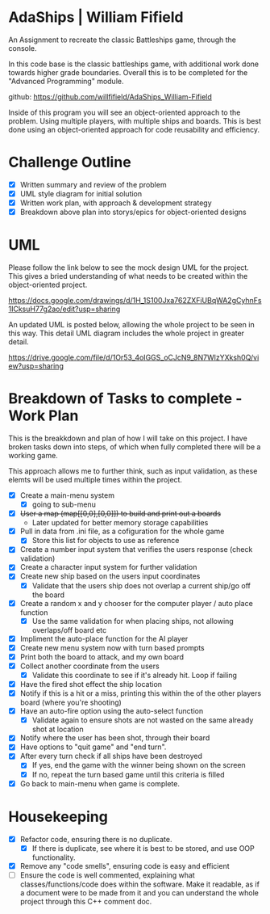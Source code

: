 # AdaShips | William Fifield
An Assignment to recreate the classic Battleships game, through the console.

In this code base is the classic battleships game, with additional work done towards higher grade boundaries. Overall this is to be completed for the "Advanced Programming" module.

github: https://github.com/willfifield/AdaShips_William-Fifield

Inside of this program you will see an object-oriented approach to the problem. Using multiple players, with multiple ships and boards. This is best done using an object-oriented approach for code reusability and efficiency.


# Challenge Outline
- [x] Written summary and review of the problem
- [x] UML style diagram for initial solution
- [x] Written work plan, with approach & development strategy
- [x] Breakdown above plan into storys/epics for object-oriented designs

# UML
Please follow the link below to see the mock design UML for the project. This gives a bried understanding of what needs to be created within the object-oriented project.

https://docs.google.com/drawings/d/1H_1S100Jxa762ZXFiUBqWA2gCyhnFs1ICksuH77g2ao/edit?usp=sharing

An updated UML is posted below, allowing the whole project to be seen in this way. This detail UML diagram includes the whole project in greater detail.

https://drive.google.com/file/d/1Or53_4oIGGS_oCJcN9_8N7WlzYXksh0Q/view?usp=sharing



# Breakdown of Tasks to complete - Work Plan
This is the breakkdown and plan of how I will take on this project. I have broken tasks down into steps, of which when fully completed there will be a working game.

This approach allows me to further think, such as input validation, as these elemts will be used multiple times within the project.

- [x] Create a main-menu system
  - [x] going to sub-menu
- [x] ~~User a map (map[[0,0],[0,0]]) to build and print out a boards~~
  -  Later updated for better memory storage capabilities
- [x] Pull in data from .ini file, as a cofiguration for the whole game
  - [x] Store this list for objects to use as reference
- [x] Create a number input system that verifies the users response (check validation)
- [x] Create a character input system for further validation
- [x] Create new ship based on the users input coordinates
  - [x]  Validate that the users ship does not overlap a current ship/go off the board
- [x] Create a random x and y chooser for the computer player / auto place function
  - [x] Use the same validation for when placing ships, not allowing overlaps/off board etc
- [x] Impliment the auto-place function for the AI player
- [x] Create new menu system now with turn based prompts
- [x] Print both the board to attack, and my own board
- [x] Collect another coordinate from the users
  - [x] Validate this coordinate to see if it's already hit. Loop if failing
- [x] Have the fired shot effect the ship location
- [x] Notify if this is a hit or a miss, printing this within the of the other players board (where you're shooting)
- [x] Have an auto-fire option using the auto-select function
  - [x] Validate again to ensure shots are not wasted on the same already shot at location
- [x] Notify where the user has been shot, through their board
- [x] Have options to "quit game" and "end turn".
- [x] After every turn check if all ships have been destroyed 
  - [x] If yes, end the game with the winner being shown on the screen
  - [x] If no, repeat the turn based game until this criteria is filled
- [x] Go back to main-menu when game is complete.

# Housekeeping
- [x] Refactor code, ensuring there is no duplicate. 
  - [x] If there is duplicate, see where it is best to be stored, and use OOP functionality.
- [x] Remove any "code smells", ensuring code is easy and efficient
- [ ] Ensure the code is well commented, explaining what classes/functions/code does within the software. Make it readable, as if a document were to be made from it and you can understand the whole project through this C++ comment doc.